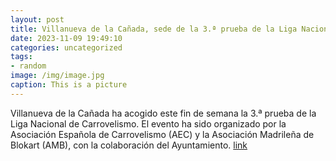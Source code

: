```yaml
---
layout: post
title: Villanueva de la Cañada, sede de la 3.ª prueba de la Liga Nacional de Carrovelismo
date: 2023-11-09 19:49:10
categories: uncategorized
tags:
- random
image: /img/image.jpg
caption: This is a picture
---
```

Villanueva de la Cañada ha acogido este fin de semana la 3.ª prueba de la Liga Nacional de Carrovelismo. El evento ha sido organizado por la Asociación Española de Carrovelismo (AEC) y la Asociación Madrileña de Blokart (AMB), con la colaboración del Ayuntamiento.  [link](https://www.ayto-villacanada.es/noticias/villanueva-de-la-canada-sede-de-la-3-a-prueba-de-la-liga-nacional-de-carrovelismo/)
